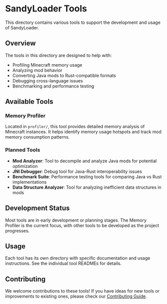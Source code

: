 # SandyLoader Tools

This directory contains various tools to support the development and usage of SandyLoader.

## Overview

The tools in this directory are designed to help with:

- Profiling Minecraft memory usage
- Analyzing mod behavior
- Converting Java mods to Rust-compatible formats
- Debugging cross-language issues
- Benchmarking and performance testing

## Available Tools

### Memory Profiler

Located in `profiler/`, this tool provides detailed memory analysis of Minecraft instances. It helps identify memory usage hotspots and track mod memory consumption patterns.

### Planned Tools

- **Mod Analyzer**: Tool to decompile and analyze Java mods for potential optimization
- **JNI Debugger**: Debug tool for Java-Rust interoperability issues
- **Benchmark Suite**: Performance testing tools for comparing Java vs Rust implementations
- **Data Structure Analyzer**: Tool for analyzing inefficient data structures in mods

## Development Status

Most tools are in early development or planning stages. The Memory Profiler is the current focus, with other tools to be developed as the project progresses.

## Usage

Each tool has its own directory with specific documentation and usage instructions. See the individual tool READMEs for details.

## Contributing

We welcome contributions to these tools! If you have ideas for new tools or improvements to existing ones, please check our [Contributing Guide](../CONTRIBUTING.md).

